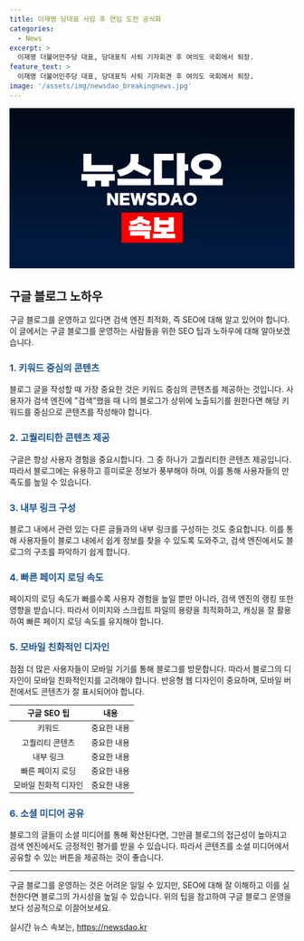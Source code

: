 ```yaml
---
title: 이재명 당대표 사임 후 연임 도전 공식화
categories:
  - News
excerpt: >
  이재명 더불어민주당 대표, 당대표직 사퇴 기자회견 후 여의도 국회에서 퇴장.
feature_text: >
  이재명 더불어민주당 대표, 당대표직 사퇴 기자회견 후 여의도 국회에서 퇴장.
image: '/assets/img/newsdao_breakingnews.jpg'
---
```


<p><img src="/assets/img/newsdao_breakingnews.jpg" alt="pcversion 속보" /></p>

<h2 data-ke-size="size26">구글 블로그 노하우</h2>

<p data-ke-size="size16">구글 블로그를 운영하고 있다면 검색 엔진 최적화, 즉 SEO에 대해 알고 있어야 합니다. 이 글에서는 구글 블로그를 운영하는 사람들을 위한 SEO 팁과 노하우에 대해 알아보겠습니다.</p>

<h3><b><span style="color: #1a5490;">1. 키워드 중심의 콘텐츠</span></b></h3>

<p data-ke-size="size16">블로그 글을 작성할 때 가장 중요한 것은 키워드 중심의 콘텐츠를 제공하는 것입니다. 사용자가 검색 엔진에 "검색"했을 때 나의 블로그가 상위에 노출되기를 원한다면 해당 키워드를 중심으로 콘텐츠를 작성해야 합니다.</p>

<h3><b><span style="color: #1a5490;">2. 고퀄리티한 콘텐츠 제공</span></b></h3>

<p data-ke-size="size16">구글은 항상 사용자 경험을 중요시합니다. 그 중 하나가 고퀄리티한 콘텐츠 제공입니다. 따라서 블로그에는 유용하고 흥미로운 정보가 풍부해야 하며, 이를 통해 사용자들의 만족도를 높일 수 있습니다.</p>

<h3><b><span style="color: #1a5490;">3. 내부 링크 구성</span></b></h3>

<p data-ke-size="size16">블로그 내에서 관련 있는 다른 글들과의 내부 링크를 구성하는 것도 중요합니다. 이를 통해 사용자들이 블로그 내에서 쉽게 정보를 찾을 수 있도록 도와주고, 검색 엔진에서도 블로그의 구조를 파악하기 쉽게 합니다.</p>

<h3><b><span style="color: #1a5490;">4. 빠른 페이지 로딩 속도</span></b></h3>

<p data-ke-size="size16">페이지의 로딩 속도가 빠를수록 사용자 경험을 높일 뿐만 아니라, 검색 엔진의 랭킹 또한 영향을 받습니다. 따라서 이미지와 스크립트 파일의 용량을 최적화하고, 캐싱을 잘 활용하여 빠른 페이지 로딩 속도를 유지해야 합니다.</p>

<h3><b><span style="color: #1a5490;">5. 모바일 친화적인 디자인</span></b></h3>

<p data-ke-size="size16">점점 더 많은 사용자들이 모바일 기기를 통해 블로그를 방문합니다. 따라서 블로그의 디자인이 모바일 친화적인지를 고려해야 합니다. 반응형 웹 디자인이 중요하며, 모바일 버전에서도 콘텐츠가 잘 표시되어야 합니다.</p>

<table>
    <thead>
        <tr>
            <th style="text-align: center;">구글 SEO 팁</th>
            <th style="text-align: center;">내용</th>
        </tr>
    </thead>
    <tbody>
        <tr>
            <td style="text-align: center;">키워드</td>
            <td style="text-align: center;">중요한 내용</td>
        </tr>
        <tr>
            <td style="text-align: center;">고퀄리티 콘텐츠</td>
            <td style="text-align: center;">중요한 내용</td>
        </tr>
        <tr>
            <td style="text-align: center;">내부 링크</td>
            <td style="text-align: center;">중요한 내용</td>
        </tr>
        <tr>
            <td style="text-align: center;">빠른 페이지 로딩</td>
            <td style="text-align: center;">중요한 내용</td>
        </tr>
        <tr>
            <td style="text-align: center;">모바일 친화적 디자인</td>
            <td style="text-align: center;">중요한 내용</td>
        </tr>
    </tbody>
</table>

<h3><b><span style="color: #1a5490;">6. 소셜 미디어 공유</span></b></h3>

<p data-ke-size="size16">블로그의 글들이 소셜 미디어를 통해 확산된다면, 그만큼 블로그의 접근성이 높아지고 검색 엔진에서도 긍정적인 평가를 받을 수 있습니다. 따라서 콘텐츠를 소셜 미디어에서 공유할 수 있는 버튼을 제공하는 것이 좋습니다.</p>

<hr data-ke-size="medium">

<p data-ke-size="size16">구글 블로그를 운영하는 것은 어려운 일일 수 있지만, SEO에 대해 잘 이해하고 이를 실천한다면 블로그의 가시성을 높일 수 있습니다. 위의 팁을 참고하여 구글 블로그 운영을 보다 성공적으로 이끌어보세요.</p>
실시간 뉴스 속보는, <a href="https://newsdao.kr" rel="dofollow">https://newsdao.kr</a>


